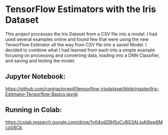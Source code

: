 # TensorFlow Estimators with the Iris Dataset

This project processes the Iris Dataset from a CSV file into a model.  I had used several examples online and found few that 
were using the new TensorFlow Estimator all the way from CSV file into a saved Model.  I decided to combine what I had learned from each into a simple 
example focusing on processing and converting data, loading into a DNN Classifier, and saving and testing the model.

## Jupyter Notebook:
https://github.com/contractorwolf/tensorflow-irisdataset/blob/master/Iris-Estimator-Tensorflow-Basics.ipynb

## Running in Colab:
https://colab.research.google.com/drive/1v04vdZ8H5xCyBG3ALIoAl9sw8MczG6Cb

